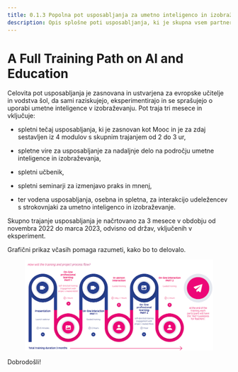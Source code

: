 ```yaml
---
title: 0.1.3 Popolna pot usposabljanja za umetno inteligenco in izobraževanje
description: Opis splošne poti usposabljanja, ki je skupna vsem partnerjem
---
```

# A Full Training Path on AI and Education

Celovita pot usposabljanja je zasnovana in ustvarjena za evropske učitelje in vodstva šol, da sami raziskujejo, eksperimentirajo in se sprašujejo o uporabi umetne inteligence v izobraževanju. Pot traja tri mesece in vključuje:

- spletni tečaj usposabljanja, ki je zasnovan kot Mooc in je za zdaj sestavljen iz 4 modulov s skupnim trajanjem od 2 do 3 ur,

- spletne vire za usposabljanje za nadaljnje delo na področju umetne inteligence in izobraževanja,

- spletni učbenik,

- spletni seminarji za izmenjavo praks in mnenj,

- ter vodena usposabljanja, osebna in spletna, za interakcijo udeležencev s strokovnjaki za umetno inteligenco in izobraževanje.

Skupno trajanje usposabljanja je načrtovano za 3 mesece v obdobju od novembra 2022 do marca 2023, odvisno od držav, vključenih v eksperiment.

Grafični prikaz včasih pomaga razumeti, kako bo to delovalo.

<figure>
  <img src="Images/AI4T-Training-pathway-en.png" alt="AI4T total project duration"/>
</figure>

Dobrodošli!
